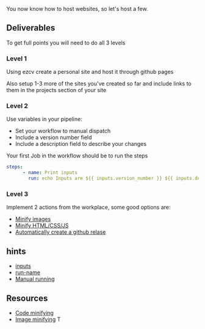 You now know how to host websites, so let's host a few.

## Deliverables

To get full points you will need to do all 3 levels

### Level 1

Using ezcv create a personal site and host it through github pages

Also setup 1-3 more of the sites you've created so far and include links to them in the projects section of your site

### Level 2

Use variables in your pipeline:

- Set your workflow to manual dispatch
- Include a version number field
- Include a description field to describe your changes

Your first Job in the workflow should be to run the steps

```yaml
steps:
      - name: Print inputs
        run: echo Inputs are ${{ inputs.version_number }} ${{ inputs.description }} 
```

### Level 3 

Implement 2 actions from the workplace, some good options are:

- [Minify images](https://github.com/marketplace/actions/image-optimizer)
- [Minify HTML/CSS/JS](https://github.com/marketplace/actions/minify-css-js-and-html-files-in-github-action)
- [Automatically create a github relase](https://github.com/marketplace/actions/create-release)

## hints

- [inputs](https://docs.github.com/en/actions/using-workflows/workflow-syntax-for-github-actions#onworkflow_dispatchinputs)
- [run-name](https://docs.github.com/en/actions/using-workflows/workflow-syntax-for-github-actions#run-name)
- [Manual running](https://docs.github.com/en/actions/using-workflows/workflow-syntax-for-github-actions#onworkflow_dispatch)

## Resources

- [Code minifying](https://en.wikipedia.org/wiki/Minification_(programming))
- [Image minifying](https://www.net7.be/blog/article/image_minification.html)
T
